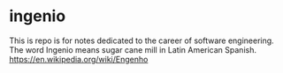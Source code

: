 # ingenio
This is repo is for notes dedicated to the career of software engineering. The word Ingenio means sugar cane mill in Latin American Spanish.  https://en.wikipedia.org/wiki/Engenho
